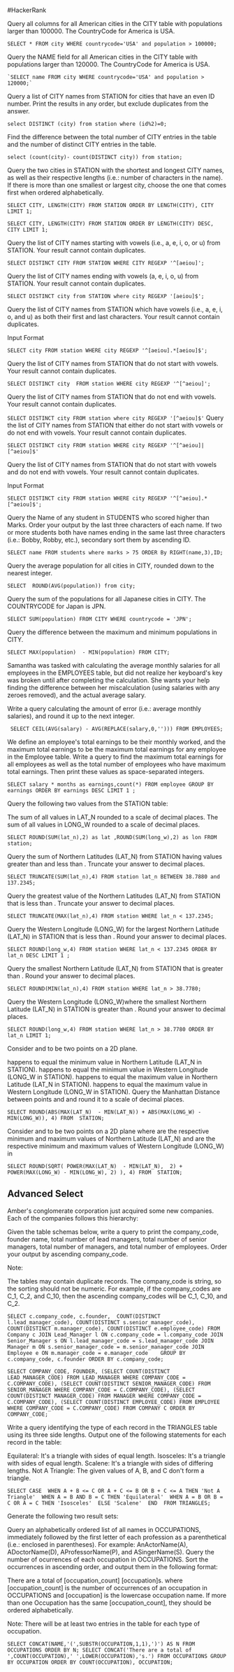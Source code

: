 #HackerRank

Query all columns for all American cities in the CITY table with populations larger than 100000. The CountryCode for America is USA.

`SELECT * FROM city WHERE countrycode='USA' and population > 100000;`

Query the NAME field for all American cities in the CITY table with populations larger than 120000. The CountryCode for America is USA.
    
    `SELECT name FROM city WHERE countrycode='USA' and population > 120000;`
    
Query a list of CITY names from STATION for cities that have an even ID number. Print the results in any order, but exclude duplicates from the answer.

`select DISTINCT (city) from station where (id%2)=0;`

Find the difference between the total number of CITY entries in the table and the number of distinct CITY entries in the table.

`select (count(city)- count(DISTINCT city)) from station;`

Query the two cities in STATION with the shortest and longest CITY names, as well as their respective lengths (i.e.: number of characters in the name). If there is more than one smallest or largest city, choose the one that comes first when ordered alphabetically.

`SELECT CITY, LENGTH(CITY) FROM STATION
ORDER BY LENGTH(CITY), CITY
LIMIT 1;`

`SELECT CITY, LENGTH(CITY) FROM STATION
ORDER BY LENGTH(CITY) DESC, CITY
LIMIT 1;`


Query the list of CITY names starting with vowels (i.e., a, e, i, o, or u) from STATION. Your result cannot contain duplicates.

`SELECT DISTINCT CITY FROM STATION
WHERE CITY REGEXP '^[aeiou]';`

Query the list of CITY names ending with vowels (a, e, i, o, u) from STATION. Your result cannot contain duplicates.

`SELECT DISTINCT city from STATION where city REGEXP '[aeiou]$';`

Query the list of CITY names from STATION which have vowels (i.e., a, e, i, o, and u) as both their first and last characters. Your result cannot contain duplicates.

Input Format

`SELECT city FROM station WHERE city REGEXP '^[aeiou].*[aeiou]$';`

Query the list of CITY names from STATION that do not start with vowels. Your result cannot contain duplicates.

`SELECT DISTINCT city  FROM station WHERE city REGEXP '^[^aeiou]';`

Query the list of CITY names from STATION that do not end with vowels. Your result cannot contain duplicates.

`SELECT DISTINCT city FROM station where city REGEXP '[^aeiou]$'`
Query the list of CITY names from STATION that either do not start with vowels or do not end with vowels. Your result cannot contain duplicates.

`SELECT DISTINCT city FROM station WHERE city REGEXP '^[^aeiou]|[^aeiou]$'`

Query the list of CITY names from STATION that do not start with vowels and do not end with vowels. Your result cannot contain duplicates.

Input Format

`SELECT DISTINCT city FROM station WHERE city REGEXP '^[^aeiou].*[^aeiou]$';`

Query the Name of any student in STUDENTS who scored higher than  Marks. Order your output by the last three characters of each name. If two or more students both have names ending in the same last three characters (i.e.: Bobby, Robby, etc.), secondary sort them by ascending ID.

`SELECT name FROM students where marks > 75 ORDER By RIGHT(name,3),ID;`

Query the average population for all cities in CITY, rounded down to the nearest integer.

`SELECT  ROUND(AVG(population)) from city;`

Query the sum of the populations for all Japanese cities in CITY. The COUNTRYCODE for Japan is JPN.

`SELECT SUM(population) FROM CITY WHERE countrycode = 'JPN';`

Query the difference between the maximum and minimum populations in CITY.

 `SELECT MAX(population)  - MIN(population) FROM CITY;`
 
 Samantha was tasked with calculating the average monthly salaries for all employees in the EMPLOYEES table, but did not realize her keyboard's  key was broken until after completing the calculation. She wants your help finding the difference between her miscalculation (using salaries with any zeroes removed), and the actual average salary.
 
 Write a query calculating the amount of error (i.e.:  average monthly salaries), and round it up to the next integer.
 
` SELECT CEIL(AVG(salary) - AVG(REPLACE(salary,0,''))) FROM EMPLOYEES;`

We define an employee's total earnings to be their monthly  worked, and the maximum total earnings to be the maximum total earnings for any employee in the Employee table. Write a query to find the maximum total earnings for all employees as well as the total number of employees who have maximum total earnings. Then print these values as  space-separated integers.

`SELECT salary * months as earnings,count(*) FROM employee GROUP BY earnings ORDER BY earnings DESC LIMIT 1 ;`

Query the following two values from the STATION table:

The sum of all values in LAT_N rounded to a scale of  decimal places.
The sum of all values in LONG_W rounded to a scale of  decimal places.

`SELECT ROUND(SUM(lat_n),2) as lat ,ROUND(SUM(long_w),2) as lon FROM station;`


Query the sum of Northern Latitudes (LAT_N) from STATION having values greater than  and less than . Truncate your answer to  decimal places.

`SELECT TRUNCATE(SUM(lat_n),4) FROM station lat_n BETWEEN 38.7880 and 137.2345;`

Query the greatest value of the Northern Latitudes (LAT_N) from STATION that is less than . Truncate your answer to  decimal places.

`SELECT TRUNCATE(MAX(lat_n),4) FROM station WHERE lat_n < 137.2345;`

Query the Western Longitude (LONG_W) for the largest Northern Latitude (LAT_N) in STATION that is less than . Round your answer to  decimal places.

`SELECT ROUND(long_w,4) FROM station WHERE lat_n < 137.2345 ORDER BY lat_n DESC LIMIT 1 ;`


Query the smallest Northern Latitude (LAT_N) from STATION that is greater than . Round your answer to  decimal places.


`SELECT ROUND(MIN(lat_n),4) FROM station WHERE lat_n > 38.7780;`

Query the Western Longitude (LONG_W)where the smallest Northern Latitude (LAT_N) in STATION is greater than . Round your answer to  decimal places.

`SELECT ROUND(long_w,4) FROM station WHERE lat_n > 38.7780 ORDER BY lat_n LIMIT 1;`

Consider  and  to be two points on a 2D plane.

 happens to equal the minimum value in Northern Latitude (LAT_N in STATION).
 happens to equal the minimum value in Western Longitude (LONG_W in STATION).
 happens to equal the maximum value in Northern Latitude (LAT_N in STATION).
 happens to equal the maximum value in Western Longitude (LONG_W in STATION).
Query the Manhattan Distance between points  and  and round it to a scale of  decimal places.

`SELECT
    ROUND(ABS(MAX(LAT_N)  - MIN(LAT_N))
        + ABS(MAX(LONG_W) - MIN(LONG_W)), 4)
FROM 
    STATION;`
    
    
Consider  and  to be two points on a 2D plane where  are the respective minimum and maximum values of Northern Latitude (LAT_N) and  are the respective minimum and maximum values of Western Longitude (LONG_W) in

`SELECT
    ROUND(SQRT(
        POWER(MAX(LAT_N)  - MIN(LAT_N),  2)
      + POWER(MAX(LONG_W) - MIN(LONG_W), 2)
    ), 4)
FROM 
    STATION;`
    
    
## Advanced Select

Amber's conglomerate corporation just acquired some new companies. Each of the companies follows this hierarchy:

Given the table schemas below, write a query to print the company_code, founder name, total number of lead managers, total number of senior managers, total number of managers, and total number of employees. Order your output by ascending company_code.

Note:

The tables may contain duplicate records.
The company_code is string, so the sorting should not be numeric. For example, if the company_codes are C_1, C_2, and C_10, then the ascending company_codes will be C_1, C_10, and C_2.

`SELECT c.company_code, c.founder, 
       COUNT(DISTINCT l.lead_manager_code), COUNT(DISTINCT s.senior_manager_code),
       COUNT(DISTINCT m.manager_code), COUNT(DISTINCT e.employee_code)
FROM Company c JOIN Lead_Manager l ON c.company_code = l.company_code JOIN
     Senior_Manager s ON l.lead_manager_code = s.lead_manager_code JOIN
     Manager m ON s.senior_manager_code = m.senior_manager_code JOIN
     Employee e ON m.manager_code = e.manager_code   
GROUP BY c.company_code, c.founder ORDER BY c.company_code;`

`SELECT COMPANY_CODE, FOUNDER,
(SELECT COUNT(DISTINCT LEAD_MANAGER_CODE) FROM LEAD_MANAGER WHERE COMPANY_CODE = C.COMPANY_CODE),
(SELECT COUNT(DISTINCT SENIOR_MANAGER_CODE) FROM SENIOR_MANAGER WHERE COMPANY_CODE = C.COMPANY_CODE),
(SELECT COUNT(DISTINCT MANAGER_CODE) FROM MANAGER WHERE COMPANY_CODE = C.COMPANY_CODE),
(SELECT COUNT(DISTINCT EMPLOYEE_CODE) FROM EMPLOYEE WHERE COMPANY_CODE = C.COMPANY_CODE)
FROM COMPANY C
ORDER BY COMPANY_CODE;`


Write a query identifying the type of each record in the TRIANGLES table using its three side lengths. Output one of the following statements for each record in the table:

Equilateral: It's a triangle with  sides of equal length.
Isosceles: It's a triangle with  sides of equal length.
Scalene: It's a triangle with  sides of differing lengths.
Not A Triangle: The given values of A, B, and C don't form a triangle.

`SELECT CASE 
WHEN A + B <= C OR A + C <= B OR B + C <= A THEN 'Not A Triangle' 
WHEN A = B AND B = C THEN 'Equilateral' 
WHEN A = B OR B = C OR A = C THEN 'Isosceles' 
ELSE 'Scalene' 
END 
FROM TRIANGLES;`
    
Generate the following two result sets:

Query an alphabetically ordered list of all names in OCCUPATIONS, immediately followed by the first letter of each profession as a parenthetical (i.e.: enclosed in parentheses). For example: AnActorName(A), ADoctorName(D), AProfessorName(P), and ASingerName(S).
Query the number of ocurrences of each occupation in OCCUPATIONS. Sort the occurrences in ascending order, and output them in the following format:

There are a total of [occupation_count] [occupation]s.
where [occupation_count] is the number of occurrences of an occupation in OCCUPATIONS and [occupation] is the lowercase occupation name. If more than one Occupation has the same [occupation_count], they should be ordered alphabetically.

Note: There will be at least two entries in the table for each type of occupation.

`SELECT CONCAT(NAME,'(',SUBSTR(OCCUPATION,1,1),')') AS N
FROM OCCUPATIONS
ORDER BY N;
SELECT CONCAT('There are a total of ',COUNT(OCCUPATION),' ',LOWER(OCCUPATION),'s.')
FROM OCCUPATIONS
GROUP BY OCCUPATION
ORDER BY COUNT(OCCUPATION), OCCUPATION;
`